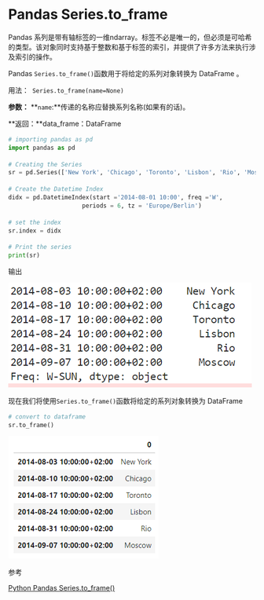 # Pandas Series.to_frame

Pandas 系列是带有轴标签的一维ndarray。标签不必是唯一的，但必须是可哈希的类型。该对象同时支持基于整数和基于标签的索引，并提供了许多方法来执行涉及索引的操作。

Pandas `Series.to_frame()`函数用于将给定的系列对象转换为 DataFrame 。


用法：` Series.to_frame(name=None)`

**参数：**
**`name`:**传递的名称应替换系列名称(如果有的话)。

**返回：**data_frame：DataFrame



```python
# importing pandas as pd 
import pandas as pd 
  
# Creating the Series 
sr = pd.Series(['New York', 'Chicago', 'Toronto', 'Lisbon', 'Rio', 'Moscow']) 
  
# Create the Datetime Index 
didx = pd.DatetimeIndex(start ='2014-08-01 10:00', freq ='W',  
                     periods = 6, tz = 'Europe/Berlin')  
  
# set the index 
sr.index = didx 
  
# Print the series 
print(sr)
```

输出

<img src="https://raw.githubusercontent.com/HG1227/image/master/img_tuchuang/20200513091811.png"/>



现在我们将使用`Series.to_frame()`函数将给定的系列对象转换为 DataFrame 

```python
# convert to dataframe 
sr.to_frame()
```

<img src="https://raw.githubusercontent.com/HG1227/image/master/img_tuchuang/20200513091916.png"/>



参考

<a href="https://vimsky.com/examples/usage/python-pandas-series-to_frame.html" blank="">Python Pandas Series.to_frame()</a> 